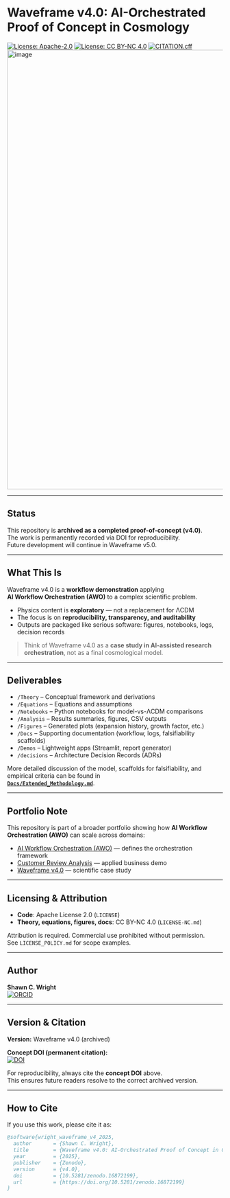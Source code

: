 # Waveframe v4.0: AI-Orchestrated Proof of Concept in Cosmology

[![License: Apache-2.0](https://img.shields.io/badge/license-Apache%202.0-blue.svg)](./LICENSE)
[![License: CC BY-NC 4.0](https://img.shields.io/badge/license-CC%20BY--NC%204.0-lightgrey.svg)](./LICENSE-NC.md)
[![CITATION.cff](https://img.shields.io/badge/cite-CITATION.cff-brightgreen.svg)](./CITATION.cff)
<img width="1536" height="1024" alt="image" src="https://github.com/user-attachments/assets/1cd26cc0-40b5-4f08-8290-7800d5a4ac45" />

---

## Status

This repository is **archived as a completed proof-of-concept (v4.0)**.  
The work is permanently recorded via DOI for reproducibility.  
Future development will continue in Waveframe v5.0.

---

## What This Is

Waveframe v4.0 is a **workflow demonstration** applying  
**AI Workflow Orchestration (AWO)** to a complex scientific problem.  

- Physics content is **exploratory** — not a replacement for ΛCDM  
- The focus is on **reproducibility, transparency, and auditability**  
- Outputs are packaged like serious software: figures, notebooks, logs, decision records  

> Think of Waveframe v4.0 as a **case study in AI-assisted research orchestration**, not as a final cosmological model.

---

## Deliverables

- `/Theory` – Conceptual framework and derivations  
- `/Equations` – Equations and assumptions  
- `/Notebooks` – Python notebooks for model-vs-ΛCDM comparisons  
- `/Analysis` – Results summaries, figures, CSV outputs  
- `/Figures` – Generated plots (expansion history, growth factor, etc.)  
- `/Docs` – Supporting documentation (workflow, logs, falsifiability scaffolds)  
- `/Demos` – Lightweight apps (Streamlit, report generator)  
- `/decisions` – Architecture Decision Records (ADRs)

More detailed discussion of the model, scaffolds for falsifiability, and empirical criteria can be found in  
**[`Docs/Extended_Methodology.md`](Docs/Extended_Methodology.md)**.

---

## Portfolio Note

This repository is part of a broader portfolio showing how **AI Workflow Orchestration (AWO)** can scale across domains:

- [AI Workflow Orchestration (AWO)](https://github.com/Wright-Shawn/AI-Workflow-Orchestration) — defines the orchestration framework  
- [Customer Review Analysis](https://github.com/Wright-Shawn/Customer-Review-Analysis) — applied business demo  
- [Waveframe v4.0](https://github.com/Wright-Shawn/Waveframe-v4.0) — scientific case study

---

## Licensing & Attribution

- **Code**: Apache License 2.0 (`LICENSE`)  
- **Theory, equations, figures, docs**: CC BY-NC 4.0 (`LICENSE-NC.md`)  

Attribution is required. Commercial use prohibited without permission.  
See `LICENSE_POLICY.md` for scope examples.  

---

## Author

**Shawn C. Wright**  
[![ORCID](https://img.shields.io/badge/ORCID-0009--0006--6043--9295-green.svg)](https://orcid.org/0009-0006-6043-9295)  

---

## Version & Citation

**Version:** Waveframe v4.0 (archived)  

**Concept DOI (permanent citation):**  
[![DOI](https://zenodo.org/badge/DOI/10.5281/zenodo.16872199.svg)](https://doi.org/10.5281/zenodo.16872199)  

For reproducibility, always cite the **concept DOI** above.  
This ensures future readers resolve to the correct archived version.  

---

## How to Cite

If you use this work, please cite it as:

```bibtex
@software{wright_waveframe_v4_2025,
  author       = {Shawn C. Wright},
  title        = {Waveframe v4.0: AI-Orchestrated Proof of Concept in Cosmology},
  year         = {2025},
  publisher    = {Zenodo},
  version      = {v4.0},
  doi          = {10.5281/zenodo.16872199},
  url          = {https://doi.org/10.5281/zenodo.16872199}
}
